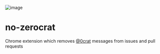 ![image](https://user-images.githubusercontent.com/16746106/87172361-cf049880-c2dc-11ea-9be2-7695149e0906.png)

# no-zerocrat
Chrome extension which removes [@0crat](https://github.com/0crat) messages from issues and pull requests
